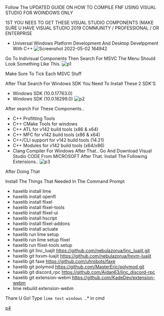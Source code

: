 


Follow The UPDATED GUIDE ON HOW TO COMPILE FNF USING VISUAL STUDIO FOR WOINDOWS ONLY


1ST YOU NEES TO GET THESE VISUAL STUDIO COMPONENTS (MAKE SURE U HAVE VISUAL STUDIO 2019 COMMUNITY / PROFESSIONAL / OR ENTERPRISE

- Universal Windows Platform Development And Desktop Develppment With C++
![Screenshot 2022-05-02 164942](https://user-images.githubusercontent.com/104766454/166225870-f4b0b909-6022-4670-b7e8-3a7fc5cb6acc.png)

Go To Indivisual Components
Then Search For MSVC
The Menu Should Look Something Like This.
![p1](https://user-images.githubusercontent.com/104766454/166226178-ece394b8-f657-4fdb-9c7a-f98634f6e017.png)

Make Sure To Tick Each MSVC Stuff

After That Search For Windows SDK
You Need To Install These 2 SDK'S
- Windows SDK (10.0.17763.0)
- Windows SDK (10.0.16299.0)
![p2](https://user-images.githubusercontent.com/104766454/166226593-65dacabf-caed-4805-87e5-49ce70ae4a8e.png)

After search For These Components..
- C++ Profitting Tools
- C++ CMake Tools for windows
- C++ ATL for v142 build tools (x86 & x64)
- C++ MFC for v142 build tools (x86 & x64)
- C++/CLI support for v142 build tools (14.21)
- C++ Modules for v142 build tools (x64/x86)
- Clang Compiler For Windows
After That..
Go And Download Visual Studio CODE From MICROSOFT After That. Install The Following Extensions..
![p3](https://user-images.githubusercontent.com/104766454/166227034-f66fd0e5-180a-4ccf-95b6-27d15ac11ea5.png)

After Doing That

Install The Things That Needed In The Command Prompt
- haxelib install lime 
-    haxelib install openfl
-  haxelib install flixel
-    haxelib install flixel-tools
- haxelib install flixel-ui
-  haxelib install hscript
-  haxelib install flixel-addons
-  haxelib install actuate
-  haxelib run lime setup
-  haxelib run lime setup flixel
-  haxelib run flixel-tools setup
 - haxelib git linc_luajit https://github.com/nebulazorua/linc_luajit.git
 - haxelib git hxvm-luajit https://github.com/nebulazorua/hxvm-luajit
- haxelib git faxe https://github.com/uhrobots/faxe
- haxelib git polymod https://github.com/MasterEric/polymod.git
- haxelib git discord_rpc https://github.com/Aidan63/linc_discord-rpc
- haxelib git extension-webm https://github.com/KadeDev/extension-webm
- lime rebuild extension-webm


Thare U Go! Type  `lime test windows `..* in cmd 

[p4](https://user-images.githubusercontent.com/104766454/166240517-ec725c36-4255-40b0-9019-6b0ae81d6e5e.png)




